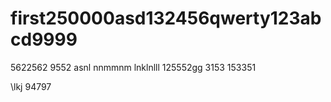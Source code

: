 # first250000asd132456qwerty123abcd9999
5622562
9552
asnl
nnmmnm
lnklnlll
125552gg
3153
153351

\lkj
94797
